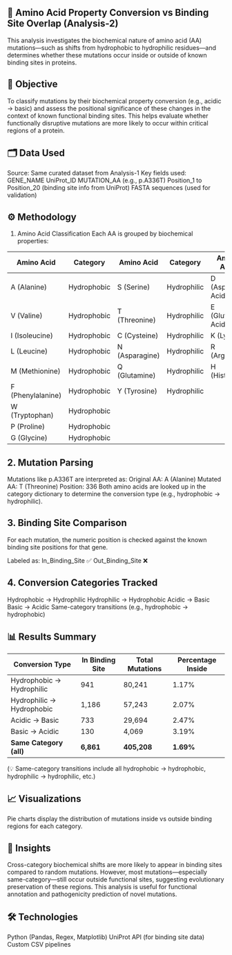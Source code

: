 ## 🔁 Amino Acid Property Conversion vs Binding Site Overlap (Analysis-2)
This analysis investigates the biochemical nature of amino acid (AA) mutations—such as shifts from hydrophobic to hydrophilic residues—and determines whether these mutations occur inside or outside of known binding sites in proteins.

## 🧬 Objective
To classify mutations by their biochemical property conversion (e.g., acidic → basic) and assess the positional significance of these changes in the context of known functional binding sites. This helps evaluate whether functionally disruptive mutations are more likely to occur within critical regions of a protein.

## 🗂️ Data Used
Source: Same curated dataset from Analysis-1
Key fields used:
GENE_NAME
UniProt_ID
MUTATION_AA (e.g., p.A336T)
Position_1 to Position_20 (binding site info from UniProt)
FASTA sequences (used for validation)

## ⚙️ Methodology
1. Amino Acid Classification
Each AA is grouped by biochemical properties:

| **Amino Acid**    | **Category** | **Amino Acid** | **Category** | **Amino Acid**    | **Category** |
| ----------------- | ------------ | -------------- | ------------ | ----------------- | ------------ |
| A (Alanine)       | Hydrophobic  | S (Serine)     | Hydrophilic  | D (Aspartic Acid) | Acidic       |
| V (Valine)        | Hydrophobic  | T (Threonine)  | Hydrophilic  | E (Glutamic Acid) | Acidic       |
| I (Isoleucine)    | Hydrophobic  | C (Cysteine)   | Hydrophilic  | K (Lysine)        | Basic        |
| L (Leucine)       | Hydrophobic  | N (Asparagine) | Hydrophilic  | R (Arginine)      | Basic        |
| M (Methionine)    | Hydrophobic  | Q (Glutamine)  | Hydrophilic  | H (Histidine)     | Basic        |
| F (Phenylalanine) | Hydrophobic  | Y (Tyrosine)   | Hydrophilic  |                   |              |
| W (Tryptophan)    | Hydrophobic  |                |              |                   |              |
| P (Proline)       | Hydrophobic  |                |              |                   |              |
| G (Glycine)       | Hydrophobic  |                |              |                   |              |

## 2. Mutation Parsing
Mutations like p.A336T are interpreted as:
Original AA: A (Alanine)
Mutated AA: T (Threonine)
Position: 336
Both amino acids are looked up in the category dictionary to determine the conversion type (e.g., hydrophobic → hydrophilic).

## 3. Binding Site Comparison
For each mutation, the numeric position is checked against the known binding site positions for that gene.

Labeled as:
In_Binding_Site ✅
Out_Binding_Site ❌

## 4. Conversion Categories Tracked
Hydrophobic → Hydrophilic
Hydrophilic → Hydrophobic
Acidic → Basic
Basic → Acidic
Same-category transitions (e.g., hydrophobic → hydrophobic)

## 📊 Results Summary
| **Conversion Type**       | **In Binding Site** | **Total Mutations** | **Percentage Inside** |
| ------------------------- | ------------------- | ------------------- | --------------------- |
| Hydrophobic → Hydrophilic | 941                 | 80,241              | 1.17%                 |
| Hydrophilic → Hydrophobic | 1,186               | 57,243              | 2.07%                 |
| Acidic → Basic            | 733                 | 29,694              | 2.47%                 |
| Basic → Acidic            | 130                 | 4,069               | 3.19%                 |
| **Same Category (all)**   | **6,861**           | **405,208**         | **1.69%**             |

(💡 Same-category transitions include all hydrophobic → hydrophobic, hydrophilic → hydrophilic, etc.)

## 📈 Visualizations
Pie charts display the distribution of mutations inside vs outside binding regions for each category.


## 🧠 Insights
Cross-category biochemical shifts are more likely to appear in binding sites compared to random mutations.
However, most mutations—especially same-category—still occur outside functional sites, suggesting evolutionary preservation of these regions.
This analysis is useful for functional annotation and pathogenicity prediction of novel mutations.

## 🛠️ Technologies
Python (Pandas, Regex, Matplotlib)
UniProt API (for binding site data)
Custom CSV pipelines
